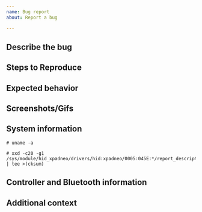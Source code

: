 ```yaml
---
name: Bug report
about: Report a bug

---
```


## Describe the bug
<!-- A clear and concise description of what the bug is. -->

## Steps to Reproduce
<!-- Steps to reproduce the behavior: -->

## Expected behavior
<!-- A clear and concise description of what you expected to happen. -->

## Screenshots/Gifs
<!-- If applicable, add screenshots or animated gifs to help explain your problem. -->

## System information
<!-- Please add at least the following outputs: -->

<!-- Paste the output below the line prepended with # -->
```console
# uname -a

```

<!-- Paste the output below the line prepended with # -->
```console
# xxd -c20 -g1 /sys/module/hid_xpadneo/drivers/hid:xpadneo/0005:045E:*/report_descriptor | tee >(cksum)

```

## Controller and Bluetooth information
<!-- Also follow these steps to create addition information
     about your Bluetooth dongle and connection: -->

<!-- First, disconnect the controller. -->

<!-- Run `sudo btmon | tee xpadneo-btmon.txt` and connect the controller. -->

<!-- Run `dmesg | egrep -i 'hid|input|xpadneo' | tee xpadneo-dmesg.txt`. -->

<!-- Run `lsusb` and pick the device number of your dongle. -->

<!-- Run `lsusb -v -s## | tee xpadneo-lsusb.txt` where `##` is the device
     number picked in the previous step -->

<!-- Attach the resulting files, do not bundle the files into a single
     archive. If some files are too big, gzip them individually. Drag
     and drop the files below. -->


## Additional context
<!-- Add any other context about the problem here. -->
